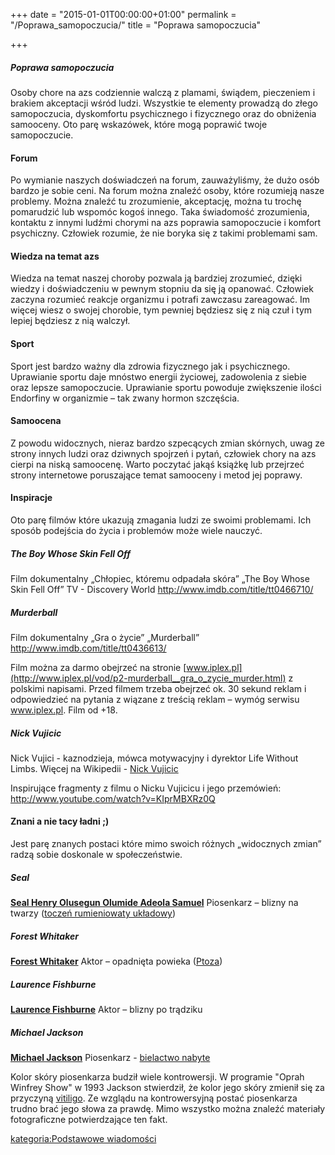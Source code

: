 +++
date = "2015-01-01T00:00:00+01:00"
permalink = "/Poprawa_samopoczucia/"
title = "Poprawa samopoczucia"

+++

##### Poprawa samopoczucia

Osoby chore na azs codziennie walczą z plamami, świądem, pieczeniem i brakiem akceptacji wśród ludzi. Wszystkie te elementy prowadzą do złego samopoczucia, dyskomfortu psychicznego i fizycznego oraz do obniżenia samooceny. Oto parę wskazówek, które mogą poprawić twoje samopoczucie.

#### Forum

Po wymianie naszych doświadczeń na forum, zauważyliśmy, że dużo osób bardzo je sobie ceni. Na forum można znaleźć osoby, które rozumieją nasze problemy. Można znaleźć tu zrozumienie, akceptację, można tu trochę pomarudzić lub wspomóc kogoś innego. Taka świadomość zrozumienia, kontaktu z innymi ludźmi chorymi na azs poprawia samopoczucie i komfort psychiczny. Człowiek rozumie, że nie boryka się z takimi problemami sam.

#### Wiedza na temat azs

Wiedza na temat naszej choroby pozwala ją bardziej zrozumieć, dzięki wiedzy i doświadczeniu w pewnym stopniu da się ją opanować. Człowiek zaczyna rozumieć reakcje organizmu i potrafi zawczasu zareagować. Im więcej wiesz o swojej chorobie, tym pewniej będziesz się z nią czuł i tym lepiej będziesz z nią walczył.

#### Sport

Sport jest bardzo ważny dla zdrowia fizycznego jak i psychicznego. Uprawianie sportu daje mnóstwo energii życiowej, zadowolenia z siebie oraz lepsze samopoczucie. Uprawianie sportu powoduje zwiększenie ilości Endorfiny w organizmie – tak zwany hormon szczęścia.

#### Samoocena

Z powodu widocznych, nieraz bardzo szpecących zmian skórnych, uwag ze strony innych ludzi oraz dziwnych spojrzeń i pytań, człowiek chory na azs cierpi na niską samoocenę. Warto poczytać jakąś książkę lub przejrzeć strony internetowe poruszające temat samooceny i metod jej poprawy.

#### Inspiracje

Oto parę filmów które ukazują zmagania ludzi ze swoimi problemami. Ich sposób podejścia do życia i problemów może wiele nauczyć.

##### The Boy Whose Skin Fell Off

Film dokumentalny
„Chłopiec, któremu odpadała skóra”
„The Boy Whose Skin Fell Off”
TV - Discovery World
<http://www.imdb.com/title/tt0466710/>

##### Murderball

Film dokumentalny
„Gra o życie”
„Murderball”
<http://www.imdb.com/title/tt0436613/>

Film można za darmo obejrzeć na stronie [www.iplex.pl](http://www.iplex.pl/vod/p2-murderball__gra_o_zycie_murder.html) z polskimi napisami.
Przed filmem trzeba obejrzeć ok. 30 sekund reklam i odpowiedzieć na pytania z wiązane z treścią reklam – wymóg serwisu www.iplex.pl.
Film od +18.

##### Nick Vujicic

Nick Vujici - kaznodzieja, mówca motywacyjny i dyrektor Life Without Limbs. Więcej na Wikipedii - [Nick Vujicic](/atopedia/wikipedia:en:Nick_Vujicic "wikilink")

Inspirujące fragmenty z filmu o Nicku Vujicicu i jego przemówień: <http://www.youtube.com/watch?v=KIprMBXRz0Q>

#### Znani a nie tacy ładni ;)

Jest parę znanych postaci które mimo swoich różnych „widocznych zmian” radzą sobie doskonale w społeczeństwie.

##### Seal

**[Seal Henry Olusegun Olumide Adeola Samuel](http://pl.wikipedia.org/wiki/Seal_%28piosenkarz%29)**
Piosenkarz – blizny na twarzy ([toczeń rumieniowaty układowy](http://pl.wikipedia.org/wiki/Tocze%C5%84_rumieniowaty_uk%C5%82adowy))

##### Forest Whitaker

**[Forest Whitaker](http://pl.wikipedia.org/wiki/Forest_Whitaker)**
Aktor – opadnięta powieka ([Ptoza](http://pl.wikipedia.org/wiki/Ptoza))

##### Laurence Fishburne

**[Laurence Fishburne](http://pl.wikipedia.org/wiki/Laurence_Fishburne)**
Aktor – blizny po trądziku

##### Michael Jackson

**[Michael Jackson](http://pl.wikipedia.org/wiki/Michael_Jackson)**
Piosenkarz - [bielactwo nabyte](http://pl.wikipedia.org/wiki/Bielactwo_nabyte)

Kolor skóry piosenkarza budził wiele kontrowersji. W programie "Oprah Winfrey Show" w 1993 Jackson stwierdził, że kolor jego skóry zmienił się za przyczyną [vitiligo](http://pl.wikipedia.org/wiki/Bielactwo_nabyte). Ze wzglądu na kontrowersyjną postać piosenkarza trudno brać jego słowa za prawdę. Mimo wszystko można znaleźć materiały fotograficzne potwierdzające ten fakt.

[kategoria:Podstawowe wiadomości](/atopedia/kategoria:Podstawowe_wiadomości "wikilink")